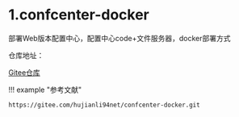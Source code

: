 # 1.confcenter-docker


部署Web版本配置中心，配置中心code+文件服务器，docker部署方式


仓库地址：

[Gitee仓库](https://gitee.com/k8s-devops/confcenter-docker)




!!! example "参考文献"

    https://gitee.com/hujianli94net/confcenter-docker.git